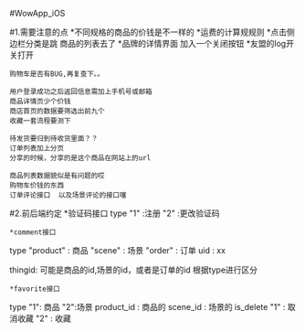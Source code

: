 #WowApp_iOS


#1.需要注意的点
	*不同规格的商品的价钱是不一样的
	*运费的计算规规则
	*点击侧边栏分类是跳 商品的列表去了
	*品牌的详情界面 加入一个关闭按钮
	*友盟的log开关打开
	
	购物车是否有BUG,再复查下。。
	
	用户登录成功之后返回信息需加上手机号或邮箱
	商品详情页少个价钱
	商店首页的数据要筛选出前九个
	收藏一套流程要测下
	
	待发货要归到待收货里面？？
	订单列表加上分页
	分享的时候，分享的是这个商品在网站上的url
	
	商品列表数据貌似是有问题的哎
	购物车价钱的东西
	订单评论接口  以及场景评论的接口噻

#2.前后端约定
	*验证码接口
type
	"1" :注册
	"2" :更改验证码
		
	*comment接口
type 
  "product" : 商品
  "scene"   : 场景
  "order"   : 订单
uid : xx

thingid:  可能是商品的id,场景的id，或者是订单的id  根据type进行区分

	*favorite接口
type
	"1": 商品
	"2":场景
product_id : 商品的
scene_id   : 场景的
is_delete
	"1" : 取消收藏
	"2" : 收藏
		